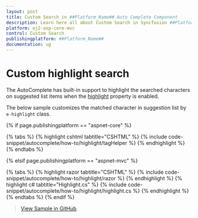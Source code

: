 ```yaml
---
layout: post
title: Custom Search in ##Platform_Name## Auto Complete Component
description: Learn here all about Custom Search in Syncfusion ##Platform_Name## Auto Complete component of Syncfusion Essential JS 2 and more.
platform: ej2-asp-core-mvc
control: Custom Search
publishingplatform: ##Platform_Name##
documentation: ug
---
```



# Custom highlight search

The AutoComplete has built-in support to highlight the searched characters on suggested list items when the [highlight](https://help.syncfusion.com/cr/cref_files/aspnetcore-js2/Syncfusion.EJ2~Syncfusion.EJ2.DropDowns.AutoCompleteBuilder~Highlight.html) property is enabled.

The below sample customizes the matched character in suggestion list by `e-highlight` class.

{% if page.publishingplatform == "aspnet-core" %}

{% tabs %}
{% highlight cshtml tabtitle="CSHTML" %}
{% include code-snippet/autocomplete/how-to/highlight/tagHelper %}
{% endhighlight %}
{% endtabs %}

{% elsif page.publishingplatform == "aspnet-mvc" %}

{% tabs %}
{% highlight razor tabtitle="CSHTML" %}
{% include code-snippet/autocomplete/how-to/highlight/razor %}
{% endhighlight %}
{% highlight c# tabtitle="Highlight.cs" %}
{% include code-snippet/autocomplete/how-to/highlight/highlight.cs %}
{% endhighlight %}
{% endtabs %}
{% endif %}

> [View Sample in GitHub](https://github.com/SyncfusionExamples/ASP-NET-Core-UG-Examples/tree/main/AutoComplete/AutoCompleteCustomSample).